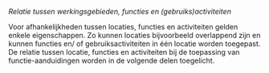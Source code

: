 *Relatie tussen werkingsgebieden, functies en (gebruiks)activiteiten*

Voor afhankelijkheden tussen locaties, functies en activiteiten gelden enkele
eigenschappen. Zo kunnen locaties bijvoorbeeld overlappend zijn en kunnen
functies en/ of gebruiksactiviteiten in één locatie worden toegepast. De relatie
tussen locatie, functies en activiteiten bij de toepassing van
functie-aanduidingen worden in de volgende delen toegelicht.

